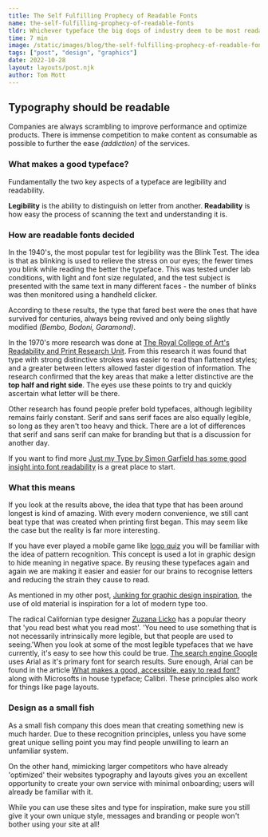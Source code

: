 ```yaml
---
title: The Self Fulfilling Prophecy of Readable Fonts
name: the-self-fulfilling-prophecy-of-readable-fonts
tldr: Whichever typeface the big dogs of industry deem to be most readable will be.
time: 7 min
image: /static/images/blog/the-self-fulfilling-prophecy-of-readable-fonts/fonts.jpg
tags: ["post", "design", "graphics"]
date: 2022-10-28
layout: layouts/post.njk
author: Tom Mott
---
```


## Typography should be readable

Companies are always scrambling to improve performance and optimize products. There is immense competition to make content as consumable as possible to further the ease _(addiction)_ of the services.

### What makes a good typeface?

Fundamentally the two key aspects of a typeface are legibility and readability.

**Legibility** is the ability to distinguish on letter from another. **Readability** is how easy the process of scanning the text and understanding it is.

### How are readable fonts decided

In the 1940's, the most popular test for legibility was the Blink Test. The idea is that as blinking is used to relieve the stress on our eyes; the fewer times you blink while reading the better the typeface. This was tested under lab conditions, with light and font size regulated, and the test subject is presented with the same text in many different faces - the number of blinks was then monitored using a handheld clicker.

According to these results, the type that fared best were the ones that have survived for centuries, always being revived and only being slightly modified _(Bembo, Bodoni, Garamond)_.

In the 1970's more research was done at [The Royal College of Art's Readability and Print Research Unit](https://www.rca.ac.uk/). From this research it was found that type with strong distinctive strokes was easier to read than flattened styles; and a greater between letters allowed faster digestion of information. The research confirmed that the key areas that make a letter distinctive are the **top half and right side**. The eyes use these points to try and quickly ascertain what letter will be there.

Other research has found people prefer bold typefaces, although legibility remains fairly constant. Serif and sans serif faces are also equally legible, so long as they aren't too heavy and thick. There are a lot of differences that serif and sans serif can make for branding but that is a discussion for another day.

If you want to find more [Just my Type by Simon Garfield has some good insight into font readability](https://www.goodreads.com/book/show/10909804-just-my-type) is a great place to start.

### What this means

If you look at the results above, the idea that type that has been around longest is kind of amazing. With every modern convenience, we still cant beat type that was created when printing first began. This may seem like the case but the reality is far more interesting.

If you have ever played a mobile game like [logo quiz](https://www.businessinsider.com/logo-quiz-can-you-identify-these-brands-when-their-names-are-stripped-out-2012-7?r=US&IR=T) you will be familiar with the idea of pattern recognition. This concept is used a lot in graphic design to hide meaning in negative space. By reusing these typefaces again and again we are making it easier and easier for our brains to recognise letters and reducing the strain they cause to read.

As mentioned in my other post, [Junking for graphic design inspiration](/posts/junking-for-graphic-design-inspiration/), the use of old material is inspiration for a lot of modern type too.

The radical Californian type designer [Zuzana Licko](https://en.wikipedia.org/wiki/Zuzana_Licko) has a popular theory that 'you read best what you read most'. 'You need to use something that is not necessarily intrinsically more legible, but that people are used to seeing.'When you look at some of the most legible typefaces that we have currently, it's easy to see how this could be true. [The search engine Google](https://www.google.com/) uses Arial as it's primary font for search results. Sure enough, Arial can be found in the article [What makes a good, accessible, easy to read font?](https://gathercontent.com/blog/what-makes-a-good-accessible-easy-to-read-font) along with Microsofts in house typeface; Calibri. These principles also work for things like page layouts.

### Design as a small fish

As a small fish company this does mean that creating something new is much harder. Due to these recognition principles, unless you have some great unique selling point you may find people unwilling to learn an unfamiliar system.

On the other hand, mimicking larger competitors who have already 'optimized' their websites typography and layouts gives you an excellent opportunity to create your own service with minimal onboarding; users will already be familiar with it.

While you can use these sites and type for inspiration, make sure you still give it your own unique style, messages and branding or people won't bother using your site at all!
